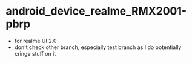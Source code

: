 # android_device_realme_RMX2001-pbrp
- for realme UI 2.0
- don't check other branch, especially test branch as I do potentially cringe stuff on it

